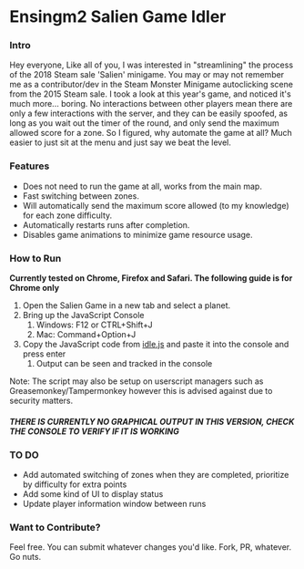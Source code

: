 # Ensingm2 Salien Game Idler

### Intro
Hey everyone, Like all of you, I was interested in "streamlining" the process of the 2018 Steam sale 'Salien' minigame. You may or may not remember me as a contributor/dev in the Steam Monster Minigame autoclicking scene from the 2015 Steam sale. I took a look at this year's game, and noticed it's much more... boring. No interactions between other players mean there are only a few interactions with the server, and they can be easily spoofed, as long as you wait out the timer of the round, and only send the maximum allowed score for a zone. So I figured, why automate the game at all? Much easier to just sit at the menu and just say we beat the level.

### Features
* Does not need to run the game at all, works from the main map.
* Fast switching between zones.
* Will automatically send the maximum score allowed (to my knowledge) for each zone difficulty.
* Automatically restarts runs after completion.
* Disables game animations to minimize game resource usage.

### How to Run
**Currently tested on Chrome, Firefox and Safari. The following guide is for Chrome only**

1. Open the Salien Game in a new tab and select a planet.
2. Bring up the JavaScript Console
   1. Windows: F12 or CTRL+Shift+J
   1. Mac: Command+Option+J
3. Copy the JavaScript code from [idle.js](idle.js) and paste it into the console and press enter
   1. Output can be seen and tracked in the console

Note: The script may also be setup on userscript managers such as Greasemonkey/Tampermonkey however this is advised against due to security matters.

#### ***THERE IS CURRENTLY NO GRAPHICAL OUTPUT IN THIS VERSION, CHECK THE CONSOLE TO VERIFY IF IT IS WORKING***

### TO DO
* Add automated switching of zones when they are completed, prioritize by difficulty for extra points
* Add some kind of UI to display status
* Update player information window between runs

### Want to Contribute?
Feel free. You can submit whatever changes you'd like. Fork, PR, whatever. Go nuts.
